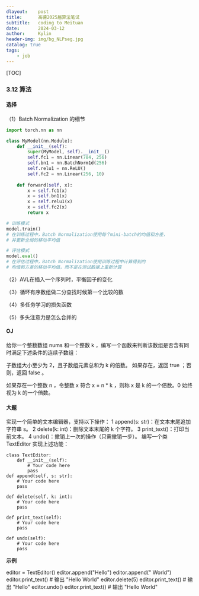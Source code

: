 ```yaml
---
dlayout:    post
title:      高德2025届算法笔试
subtitle:   coding to Meituan
date:       2024-03-12
author:     Kylin
header-img: img/bg_NLPseg.jpg
catalog: true
tags:
    - job
---
```




[TOC]

### 3.12 算法

#### 选择

（1）Batch Normalization 的细节

```python
import torch.nn as nn

class MyModel(nn.Module):
    def __init__(self):
        super(MyModel, self).__init__()
        self.fc1 = nn.Linear(784, 256)
        self.bn1 = nn.BatchNorm1d(256)
        self.relu1 = nn.ReLU()
        self.fc2 = nn.Linear(256, 10)
    
    def forward(self, x):
        x = self.fc1(x)
        x = self.bn1(x)
        x = self.relu1(x)
        x = self.fc2(x)
        return x

# 训练模式
model.train()
# 在训练过程中，Batch Normalization使用每个mini-batch的均值和方差，
# 并更新全局的移动平均值

# 评估模式
model.eval()
# 在评估过程中，Batch Normalization使用训练过程中计算得到的
# 均值和方差的移动平均值，而不是在测试数据上重新计算
```

（2）AVL在插入一个序列时，平衡因子的变化

（3）循环有序数组做二分查找时候第一个比较的数

（4）多任务学习的损失函数

（5）多头注意力是怎么合并的

#### OJ

给你一个整数数组 nums 和一个整数 k ，编写一个函数来判断该数组是否含有同时满足下述条件的连续子数组：

子数组大小至少为 2，且子数组元素总和为 k 的倍数。
如果存在，返回 true ；否则，返回 false 。

如果存在一个整数 n ，令整数 x 符合 x = n * k ，则称 x 是 k 的一个倍数。0 始终视为 k 的一个倍数。

#### 大题

实现一个简单的文本编辑器，支持以下操作：
	1	append(s: str)：在文本末尾追加字符串 s。
	2	delete(k: int)：删除文本末尾的 k 个字符。
	3	print_text()：打印当前文本。
	4	undo()：撤销上一次的操作（只需撤销一步）。
编写一个类 TextEditor 实现上述功能：

    class TextEditor:
        def __init__(self):
            # Your code here
            pass
    def append(self, s: str):
        # Your code here
        pass
    
    def delete(self, k: int):
        # Your code here
        pass
    
    def print_text(self):
        # Your code here
        pass
    
    def undo(self):
        # Your code here
        pass

**示例**

editor = TextEditor()
editor.append("Hello")
editor.append(" World")
editor.print_text()  # 输出 "Hello World"
editor.delete(5)
editor.print_text()  # 输出 "Hello"
editor.undo()
editor.print_text()  # 输出 "Hello World"
